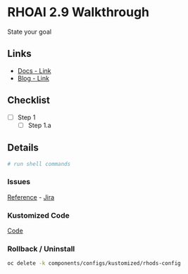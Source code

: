 # RHOAI 2.9 Walkthrough

State your goal

## Links

- [Docs - Link]()
- [Blog - Link]()

## Checklist

- [ ] Step 1
  - [ ] Step 1.a

## Details

```sh
# run shell commands

```

### Issues

[Reference](ISSUES.md) - [Jira](linktojira)

### Kustomized Code

[Code](../../components/configs/kustomized/rhods-config/)

### Rollback / Uninstall

```sh
oc delete -k components/configs/kustomized/rhods-config
```
